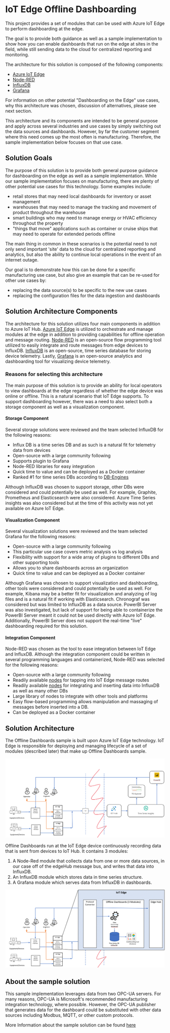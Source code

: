 # IoT Edge Offline Dashboarding

This project provides a set of modules that can be used with Azure IoT Edge to perform dashboarding at the edge.  

The goal is to provide both guidance as well as a sample implementation to show how you can enable dashboards that run on the edge at sites in the field, while still sending data to the cloud for centralized reporting and monitoring.

The architecture for this solution is composed of the following components:

* [Azure IoT Edge](https://azure.microsoft.com/en-us/services/iot-edge/)
* [Node-RED](https://nodered.org/)
* [InfluxDB](https://www.influxdata.com/products/influxdb-overview/)
* [Grafana](https://grafana.com/grafana/)

For information on other potential "Dashboarding on the Edge" use cases, why this architecture was chosen, discussion of alternatives, please see next section.

This architecture and its components are intended to be general purpose and apply across several industries and use cases by simply switching out the data sources and dashboards. However, by far the customer segment where this need comes up the most often is manufacturing. Therefore, the sample implementation below focuses on that use case.

## Solution Goals

The purpose of this solution is to provide both general purpose guidance for dashboarding on the edge as well as a sample implementation.  While our sample implementation focuses on manufacturing, there are plenty of other potential use cases for this technology.  Some examples include:

* retail stores that may need local dashboards for inventory or asset management
* warehouses that may need to manage the tracking and movement of product throughout the warehouse
* smart buildings who may need to manage energy or HVAC efficiency throughout the property
* "things that move" applications such as container or cruise ships that may need to operate for extended periods offline

The main thing in common in these scenarios is the potential need to not only send important 'site' data to the cloud for centralized reporting and analytics, but also the ability to continue local operations in the event of an internet outage.

Our goal is to demonstrate how this can be done for a specific manufacturing use case, but also give an example that can be re-used for other use cases by:

* replacing the data source(s) to be specific to the new use cases
* replacing the configuration files for the data ingestion and dashboards

## Solution Architecture Components

The architecture for this solution utilizes four main components in addition to Azure IoT Hub.  [Azure IoT Edge](https://docs.microsoft.com/en-us/azure/iot-edge/) is utilized to orchestrate and manage modules at the edge in addition to providing capabilities for offline operation and message routing.  [Node-RED](https://nodered.org/) is an open-source flow programming tool utilized to easily integrate and route messages from edge devices to InfluxDB.  [InfluxDB](https://www.influxdata.com/) is an open-source, time series database for storing device telemetry.  Lastly, [Grafana](https://grafana.com/) is an open-source analytics and dashboarding tool for visualizing device telemetry.

### Reasons for selecting this architecture

The main purpose of this solution is to provide an ability for local operators to view dashboards at the edge regardless of whether the edge device was online or offline.  This is a natural scenario that IoT Edge supports.  To support dashboarding however, there was a need to also select both a storage component as well as a visualization component.  

#### Storage Component

Several storage solutions were reviewed and the team selected InfluxDB for the following reasons:

* Influx DB is a time series DB and as such is a natural fit for telemetry data from devices
* Open-source with a large community following
* Supports plugin to Grafana
* Node-RED libraries for easy integration
* Quick time to value and can be deployed as a Docker container
* Ranked #1 for time series DBs according to [DB-Engines](https://db-engines.com/en/system/InfluxDB)

Although InfluxDB was chosen to support storage, other DBs were considered and could potentially be used as well.  For example, Graphite, Prometheus and Elasticsearch were also considered.  Azure Time Series insights was also considered but at the time of this activity was not yet available on Azure IoT Edge.

#### Visualization Component

Several visualization solutions were reviewed and the team selected Grafana for the following reasons:

* Open-source with a large community following
* This particular use case covers metric analysis vs log analysis
* Flexibility with support for a wide array of plugins to different DBs and other supporting tools
* Allows you to share dashboards across an organization
* Quick time to value and can be deployed as a Docker container

Although Grafana was chosen to support visualization and dashboarding, other tools were considered and could potentially be used as well.  For example, Kibana may be a better fit for visualization and analyzing of log files and is a natural fit if working with Elasticsearch.  Chronograf was considered but was limited to InfluxDB as a data source.  PowerBI Server was also investigated, but lack of support for being able to containerize the PowerBI Server meant it could not be used directly with Azure IoT Edge. Additionally, PowerBI Server does not support the real-time "live" dashboarding required for this solution.

#### Integration Component

Node-RED was chosen as the tool to ease integration between IoT Edge and InfluxDB.  Although the integration component could be written in several programming languages and containerized, Node-RED was selected for the following reasons:

* Open-source with a large community following
* Readily available [nodes](https://flows.nodered.org/node/node-red-contrib-azure-iot-edge-kpm) for tapping into IoT Edge message routes
* Readily available [nodes](https://flows.nodered.org/node/node-red-contrib-influxdb) for integrating and inserting data into InfluxDB as well as many other DBs
* Large library of nodes to integrate with other tools and platforms
* Easy flow-based programming allows manipulation and massaging of messages before inserted into a DB.
* Can be deployed as a Docker container

## Solution Architecture

The Offline Dashboards sample is built upon Azure IoT Edge technology. IoT Edge is responsible for deploying and managing lifecycle of a set of modules (described later) that make up Offline Dashboards sample.

![offline dashboards](media/OfflineDashboards_diag.png)

Offline Dashboards run at the IoT Edge device continuously recording data that is sent from devices to IoT Hub. It contains 3 modules:

1. A Node-Red module that collects data from one or more data sources, in our case off of the edgeHub message bus, and writes that data into InfluxDB.
2. An InfluxDB module which stores data in time series structure.
3. A Grafana module which serves data from InfluxDB in dashboards.

![image-20200529160206347](media/OfflineDashboards_diag0.png)

## About the sample solution

This sample implementation leverages data from two OPC-UA servers.  For many reasons, OPC-UA is Microsoft's recommended manufacturing integration technology, where possible. However, the OPC-UA publisher that generates data for the dashboard could be substituted with other data sources including Modbus, MQTT, or other custom protocols.  

More Information about the sample solution can be found [here](/docs/dashboarding-sample.md)
